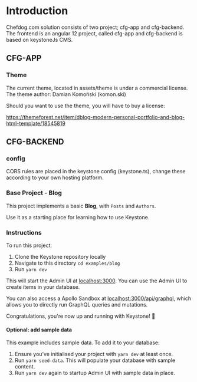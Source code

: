 
# Introduction

Chefdog.com solution consists of two project; cfg-app and cfg-backend.
The frontend is an angular 12 project, called cfg-app and cfg-backend is based on keystoneJs CMS.

## CFG-APP

### Theme

The current theme, located in assets/theme is under a commercial license. 
The theme author: Damian Komoński (komon.ski)

Should you want to use the theme, you will have to buy a license:

https://themeforest.net/item/dblog-modern-personal-portfolio-and-blog-html-template/18545819


## CFG-BACKEND

### config

CORS rules are placed in the keystone config (keystone.ts), change these according to your own hosting platform.


### Base Project - Blog

This project implements a basic **Blog**, with `Posts` and `Authors`.

Use it as a starting place for learning how to use Keystone.

### Instructions

To run this project:

1. Clone the Keystone repository locally
2. Navigate to this directory `cd examples/blog`
3. Run `yarn dev`

This will start the Admin UI at [localhost:3000](http://localhost:3000).
You can use the Admin UI to create items in your database.

You can also access a Apollo Sandbox at [localhost:3000/api/graphql](http://localhost:3000/api/graphql), which allows you to directly run GraphQL queries and mutations.

Congratulations, you're now up and running with Keystone! 🚀

#### Optional: add sample data

This example includes sample data. To add it to your database:

1. Ensure you’ve initialised your project with `yarn dev` at least once.
2. Run `yarn seed-data`. This will populate your database with sample content.
3. Run `yarn dev` again to startup Admin UI with sample data in place.
